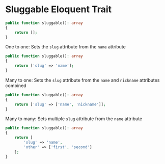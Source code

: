 # Sluggable Eloquent Trait

```php
public function sluggable(): array
{
    return [];
}
```

One to one: Sets the `slug` attribute from the `name` attribute
```php
public function sluggable(): array
{
    return ['slug' => 'name'];
}
```

Many to one: Sets the `slug` attribute from the `name` and `nickname` attributes combined
```php
public function sluggable(): array
{
    return ['slug' => ['name', 'nickname']];
}
```

Many to many: Sets multiple `slug` attribute from the `name` attribute
```php
public function sluggable(): array
{
    return [
        'slug' => 'name',
        'other' => ['first', 'second']
    ];
}
```